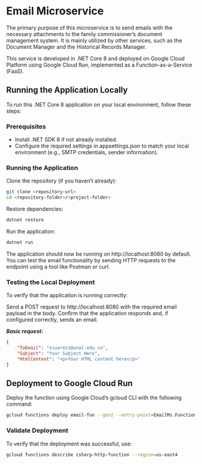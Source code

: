 # Email Microservice
The primary purpose of this microservice is to send emails with the necessary attachments to the family commissioner’s document management system. It is mainly utilized by other services, such as the Document Manager and the Historical Records Manager.

This service is developed in .NET Core 8 and deployed on Google Cloud Platform using Google Cloud Run, implemented as a Function-as-a-Service (FaaS).

## Running the Application Locally
To run this .NET Core 8 application on your local environment, follow these steps:

### Prerequisites
- Install .NET SDK 8 if not already installed.
- Configure the required settings in appsettings.json to match your local environment (e.g., SMTP credentials, sender information).

### Running the Application
Clone the repository (if you haven’t already):

```bash
git clone <repository-url>
cd <repository-folder>/<project-folder>
```
Restore dependencies:

```bash
dotnet restore
```
Run the application:

```bash
dotnet run
```
The application should now be running on http://localhost:8080 by default. You can test the email functionality by sending HTTP requests to the endpoint using a tool like Postman or curl.

### Testing the Local Deployment
To verify that the application is running correctly:

Send a POST request to http://localhost:8080 with the required email payload in the body.
Confirm that the application responds and, if configured correctly, sends an email.

***Basic request:***

```json
{
    "ToEmail": "ssuarezs@unal.edu.co",
    "Subject": "Your Subject Here",
    "HtmlContent": "<p>Your HTML content here</p>"
}
```

## Deployment to Google Cloud Run
Deploy the function using Google Cloud’s gcloud CLI with the following command:

```bash
gcloud functions deploy email-fun --gen2 --entry-point=EmailMs.Function --runtime=dotnet8 --region=us-east4 --source=. --trigger-http --allow-unauthenticated
```
### Validate Deployment
To verify that the deployment was successful, use:

```bash
gcloud functions describe csharp-http-function --region=us-east4
```
